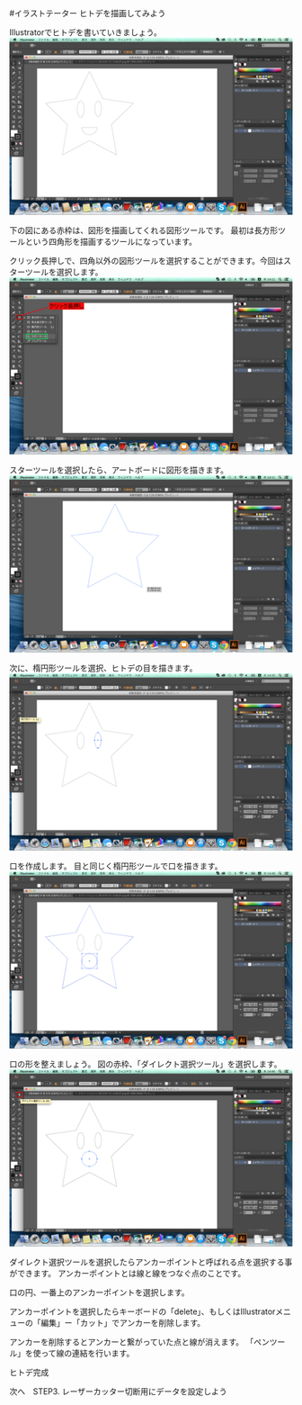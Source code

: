 
#イラストテーター ヒトデを描画してみよう

Illustratorでヒトデを書いていきましょう。
<br>
![](LC-2-22-01.png)



下の図にある赤枠は、図形を描画してくれる図形ツールです。
最初は長方形ツールという四角形を描画するツールになっています。

クリック長押しで、四角以外の図形ツールを選択することができます。今回はスターツールを選択します。
<br>
![](LC-2-22-02.png)

スターツールを選択したら、アートボードに図形を描きます。
<br>
![](LC-2-22-03.png)


次に、楕円形ツールを選択、ヒトデの目を描きます。
<br>
![](LC-2-22-04.png)


口を作成します。
目と同じく楕円形ツールで口を描きます。
<br>
![](LC-2-22-05.png)

口の形を整えましょう。
図の赤枠、「ダイレクト選択ツール」を選択します。
<br>
![](LC-2-22-06.png)

ダイレクト選択ツールを選択したらアンカーポイントと呼ばれる点を選択する事ができます。
アンカーポイントとは線と線をつなぐ点のことです。

口の円、一番上のアンカーポイントを選択します。


アンカーポイントを選択したらキーボードの「delete」、もしくはIllustratorメニューの「編集」ー「カット」でアンカーを削除します。

アンカーを削除するとアンカーと繋がっていた点と線が消えます。
「ペンツール」を使って線の連結を行います。




ヒトデ完成


次へ　STEP3. レーザーカッター切断用にデータを設定しよう